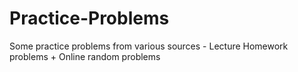 # Practice-Problems
Some practice problems from various sources - Lecture Homework problems + Online random problems
